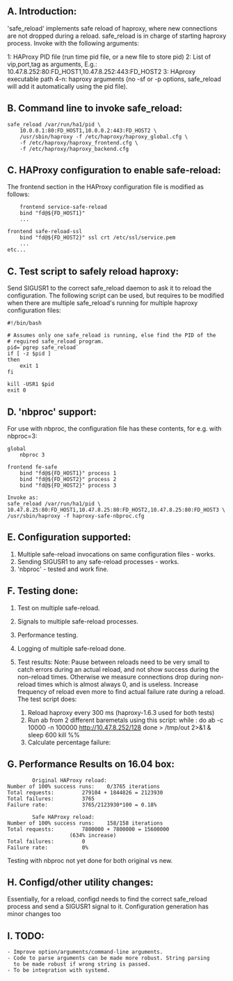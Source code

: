 A. Introduction:
----------------

'safe_reload' implements safe reload of haproxy, where new connections
are not dropped during a reload. safe_reload is in charge of starting
haproxy process. Invoke with the following arguments:

1:   HAProxy PID file (run time pid file, or a new file to store pid)
2:   List of vip,port,tag as arguments, E.g.:
	10.47.8.252:80:FD_HOST1,10.47.8.252:443:FD_HOST2
3:   HAproxy executable path
4-n: haproxy arguments (no -sf or -p options, safe_reload will add it
	automatically using the pid file).


B. Command line to invoke safe_reload:
---------------------------------------

	safe_reload /var/run/ha1/pid \
		10.0.0.1:80:FD_HOST1,10.0.0.2:443:FD_HOST2 \
		/usr/sbin/haproxy -f /etc/haproxy/haproxy_global.cfg \
		-f /etc/haproxy/haproxy_frontend.cfg \
		-f /etc/haproxy/haproxy_backend.cfg


C. HAProxy configuration to enable safe-reload:
-----------------------------------------------

The frontend section in the HAProxy configuration file is modified as
follows:

        frontend service-safe-reload
		bind "fd@${FD_HOST1}"
		...

	frontend safe-reload-ssl
		bind "fd@${FD_HOST2}" ssl crt /etc/ssl/service.pem
		...
	etc...


C. Test script to safely reload haproxy:
----------------------------------------

Send SIGUSR1 to the correct safe_reload daemon to ask it to reload the
configuration. The following script can be used, but requires to be
modified when there are multiple safe_reload's running for multiple
haproxy configuration files:

	#!/bin/bash

	# Assumes only one safe_reload is running, else find the PID of the
	# required safe_reload program.
	pid=`pgrep safe_reload`
	if [ -z $pid ]
	then
		exit 1
	fi

	kill -USR1 $pid
	exit 0


D. 'nbproc' support:
---------------------

For use with nbproc, the configuration file has these contents, for e.g.
with nbproc=3:
 
	global
		nbproc 3

	frontend fe-safe
		bind "fd@${FD_HOST1}" process 1
		bind "fd@${FD_HOST2}" process 2
		bind "fd@${FD_HOST2}" process 3

	Invoke as:
	safe_reload /var/run/ha1/pid \
	10.47.8.25:80:FD_HOST1,10.47.8.25:80:FD_HOST2,10.47.8.25:80:FD_HOST3 \
	/usr/sbin/haproxy -f haproxy-safe-nbproc.cfg


E. Configuration supported:
----------------------------

1. Multiple safe-reload invocations on same configuration files - works.
2. Sending SIGUSR1 to any safe-reload processes - works.
3. 'nbproc' - tested and work fine.


F. Testing done:
-----------------

1. Test on multiple safe-reload.
2. Signals to multiple safe-reload processes.
3. Performance testing.
4. Logging of multiple safe-reload done.
5. Test results:
	Note: Pause between reloads need to be very small to catch errors
	during an actual reload, and not show success during the non-reload
	times. Otherwise we measure connections drop during non-reload times
	which is almost always 0, and is useless. Increase frequency of
	reload even more to find actual failure rate during a reload. The
	test script does:

	1. Reload haproxy every 300 ms (haproxy-1.6.3 used for both tests)
	2. Run ab from 2 different baremetals using this script:
		while :
		do
			ab -c 10000 -n 100000 http://10.47.8.252/128
		done > /tmp/out 2>&1 &
		sleep 600
		kill %%
	3. Calculate percentage failure:


G. Performance Results on 16.04 box:
------------------------------------

			Original HAProxy reload:
	Number of 100% success runs:	0/3765 iterations
	Total requests:			279104 + 1844826 = 2123930
	Total failures:			3765
	Failure rate:			3765/2123930*100 = 0.18%

			Safe HAProxy reload:
	Number of 100% success runs:	158/158 iterations
	Total requests:			7800000 + 7800000 = 15600000
						(634% increase)
	Total failures:			0
	Failure rate:			0%

Testing with nbproc not yet done for both original vs new.


H. Configd/other utility changes:
----------------------------------

<TBD> Essentially, for a reload, configd needs to find the correct safe_reload
process and send a SIGUSR1 signal to it. Configuration generation has minor
changes too <TBD>


I. TODO:
---------

	- Improve option/arguments/command-line arguments.
	- Code to parse arguments can be made more robust. String parsing
	  to be made robust if wrong string is passed.
	- To be integration with systemd.
